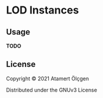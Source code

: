# LOD Instances

## Usage

**TODO**

## License

Copyright © 2021  Atamert Ölçgen

Distributed under the GNUv3 License
